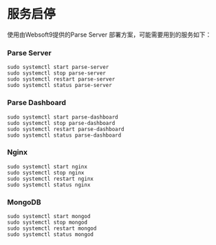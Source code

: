# 服务启停

使用由Websoft9提供的Parse Server 部署方案，可能需要用到的服务如下：

### Parse Server 

```shell
sudo systemctl start parse-server
sudo systemctl stop parse-server
sudo systemctl restart parse-server
sudo systemctl status parse-server
```

### Parse Dashboard

```shell
sudo systemctl start parse-dashboard
sudo systemctl stop parse-dashboard
sudo systemctl restart parse-dashboard
sudo systemctl status parse-dashboard
```

### Nginx

```shell
sudo systemctl start nginx
sudo systemctl stop nginx
sudo systemctl restart nginx
sudo systemctl status nginx
```

### MongoDB

```shell
sudo systemctl start mongod
sudo systemctl stop mongod
sudo systemctl restart mongod
sudo systemctl status mongod